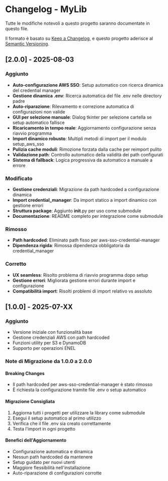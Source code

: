 # Changelog - MyLib

Tutte le modifiche notevoli a questo progetto saranno documentate in questo file.

Il formato è basato su [Keep a Changelog](https://keepachangelog.com/en/1.0.0/),
e questo progetto aderisce al [Semantic Versioning](https://semver.org/spec/v2.0.0.html).

## [2.0.0] - 2025-08-03

### Aggiunto
- **Auto-configurazione AWS SSO**: Setup automatico con ricerca dinamica del credential manager
- **Gestione dinamica .env**: Ricerca automatica del file .env nelle directory padre
- **Auto-riparazione**: Rilevamento e correzione automatica di configurazioni non valide
- **GUI per selezione manuale**: Dialog tkinter per selezione cartella se setup automatico fallisce
- **Ricaricamento in tempo reale**: Aggiornamento configurazione senza riavvio programma
- **Import dinamico robusto**: Multipli metodi di import per il modulo setup_aws_sso
- **Pulizia cache moduli**: Rimozione forzata dalla cache per reimport pulito
- **Validazione path**: Controllo automatico della validità dei path configurati
- **Sistema di fallback**: Logica progressiva da automatico a manuale a errore

### Modificato
- **Gestione credenziali**: Migrazione da path hardcoded a configurazione dinamica
- **Import credential_manager**: Da import statico a import dinamico con gestione errori
- **Struttura package**: Aggiunto __init__.py per uso come submodule
- **Documentazione**: README completo per integrazione come submodule

### Rimosso
- **Path hardcoded**: Eliminato path fisso per aws-sso-credential-manager
- **Dipendenza rigida**: Rimossa dipendenza obbligatoria da credential_manager

### Corretto
- **UX seamless**: Risolto problema di riavvio programma dopo setup
- **Gestione errori**: Migliorata gestione errori durante import e configurazione
- **Compatibilità import**: Risolti problemi di import relativo vs assoluto

## [1.0.0] - 2025-07-XX

### Aggiunto
- Versione iniziale con funzionalità base
- Gestione credenziali AWS con path hardcoded
- Funzioni utility per S3 e DynamoDB
- Supporto per operazioni ENEL

### Note di Migrazione da 1.0.0 a 2.0.0

#### Breaking Changes
- Il path hardcoded per aws-sso-credential-manager è stato rimosso
- È richiesta la configurazione tramite file .env o setup automatico

#### Migrazione Consigliata
1. Aggiorna tutti i progetti per utilizzare la library come submodule
2. Esegui il setup automatico al primo utilizzo
3. Verifica che il file .env sia creato correttamente
4. Testa l'import in ogni progetto

#### Benefici dell'Aggiornamento
- Configurazione automatica e dinamica
- Nessun path hardcoded da mantenere
- Setup guidato per nuovi utenti
- Maggiore flessibilità nell'installazione
- Auto-riparazione di configurazioni corrotte
